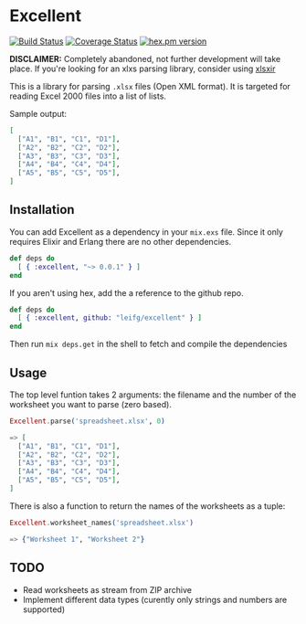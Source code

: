 # Excellent 

[![Build Status](https://travis-ci.org/leifg/excellent.svg?branch=master)](https://travis-ci.org/leifg/excellent)
[![Coverage Status](https://coveralls.io/repos/leifg/excellent/badge.png?branch=master)](https://coveralls.io/r/leifg/excellent?branch=master)
[![hex.pm version](https://img.shields.io/hexpm/v/excellent.svg?style=flat)](https://hex.pm/packages/excellent)


**DISCLAIMER:** Completely abandoned, not further development will take place.
If you're looking for an xlxs parsing library, consider using [xlsxir](https://github.com/jsonkenl/xlsxir)

This is a library for parsing `.xlsx` files (Open XML format). It is targeted for reading Excel 2000 files into a list of lists.

Sample output:

```elixir
[
  ["A1", "B1", "C1", "D1"],
  ["A2", "B2", "C2", "D2"],
  ["A3", "B3", "C3", "D3"],
  ["A4", "B4", "C4", "D4"],
  ["A5", "B5", "C5", "D5"],
]
```

## Installation

You can add Excellent as a dependency in your `mix.exs` file. Since it only requires Elixir and Erlang there are no other dependencies.

```elixir
def deps do
  [ { :excellent, "~> 0.0.1" } ]
end
```

If you aren't using hex, add the a reference to the github repo.

``` elixir
def deps do
  [ { :excellent, github: "leifg/excellent" } ]
end
```

Then run `mix deps.get` in the shell to fetch and compile the dependencies

## Usage

The top level funtion takes 2 arguments: the filename and the number of the worksheet you want to parse (zero based).

```elixir
Excellent.parse('spreadsheet.xlsx', 0)

=> [
  ["A1", "B1", "C1", "D1"],
  ["A2", "B2", "C2", "D2"],
  ["A3", "B3", "C3", "D3"],
  ["A4", "B4", "C4", "D4"],
  ["A5", "B5", "C5", "D5"],
]
```

There is also a function to return the names of the worksheets as a tuple:

```elixir
Excellent.worksheet_names('spreadsheet.xlsx')

=> {"Worksheet 1", "Worksheet 2"}
```

## TODO

  - Read worksheets as stream from ZIP archive
  - Implement different data types (curently only strings and numbers are supported)
